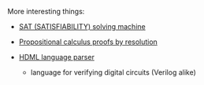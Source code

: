 
More interesting things:

- [SAT (SATISFIABILITY) solving machine](./Solutions/Prolog/SAT-solver/main.pl)

- [Propositional calculus proofs by resolution](./Solutions/Prolog/Resolution/main.pl)

- [HDML language parser](./Solutions/Prolog/HDMLParser/main.pl)
    - language for verifying digital circuits (Verilog alike)

